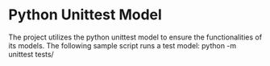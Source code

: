 # Python Unittest Model

The project utilizes the python unittest model to ensure the functionalities of its models. 
The following sample script runs a test model:
python -m unittest tests/
